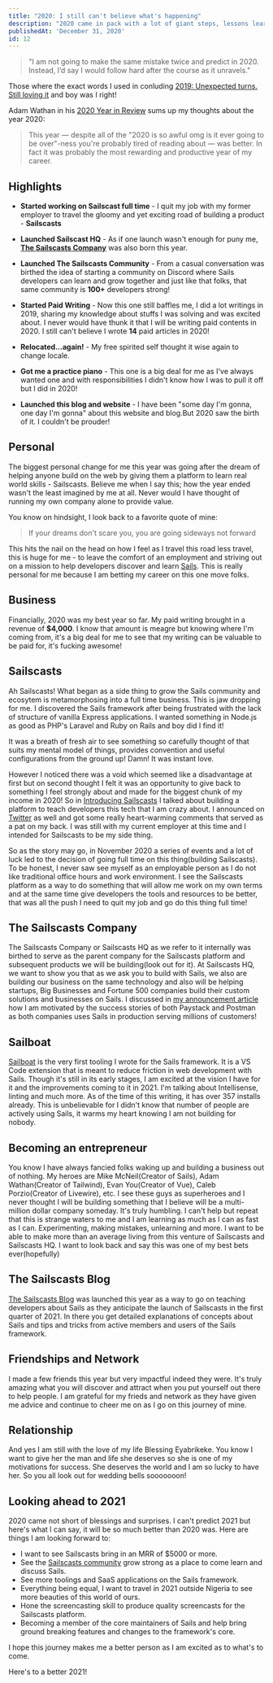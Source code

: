 ```yaml
---
title: "2020: I still can't believe what's happening"
description: "2020 came in pack with a lot of giant steps, lessons learnt and overall massive decisions"
publishedAt: 'December 31, 2020'
id: 12
---
```

> "I am not going to make the same mistake twice and predict in 2020. Instead, I’d say I would follow hard after the course as it unravels."

Those where the exact words I used in conluding [2019: Unexpected turns. Still loving it](https://medium.com/@dominuskelvin/2019-unexpected-turns-still-loving-it-f27838f93f7e) and boy was I right!

Adam Wathan in his [2020 Year in Review](https://adamwathan.me/journal/2020/12/29/2020-year-in-review/) sums up my thoughts about the year 2020:

> This year — despite all of the "2020 is so awful omg is it ever going to be over"-ness you're probably tired of reading about — was better. In fact it was probably the most rewarding and productive year of my career.

## Highlights

* **Started working on Sailscast full time** - I quit my job with my former employer to travel the gloomy and yet exciting road of building a product - **Sailscasts**

* **Launched Sailscast HQ** - As if one launch wasn't enough for puny me, [**The Sailscasts Company**](announcing-the-sailscasts-company) was also born this year.

* **Launched The Sailscasts Community** - From a casual conversation was birthed the idea of starting a community on Discord where Sails developers can learn and grow together and just like that folks, that same community is **100+** developers strong!

* **Started Paid Writing** - Now this one still baffles me, I did a lot writings in 2019, sharing my knowledge about stuffs I was solving and was excited about. I never would have thunk it that I will be writing paid contents in 2020. I still can't believe I wrote **14** paid articles in 2020!

* **Relocated...again!** - My free spirited self thought it wise again to change locale.

* **Got me a practice piano** - This one is a big deal for me as I've always wanted one and with responsibilities I didn't know how I was to pull it off but I did in 2020!

* **Launched this blog and website** - I have been "some day I'm gonna, one day I'm gonna" about this website and blog.But 2020 saw the birth of it. I couldn't be prouder!

## Personal
The biggest personal change for me this year was going after the dream of helping anyone build on the web by giving them a platform to learn real world skills - Sailscasts. Believe me when I say this; how the year ended wasn't the least imagined by me at all. Never would I have thought of running my own company alone to provide value.

You know on hindsight, I look back to a favorite quote of mine:

> If your dreams don't scare you, you are going sideways not forward

This hits the nail on the head on how I feel as I travel this road less travel, this is huge for me - to leave the comfort of an employment and striving out on a mission to help developers discover and learn [Sails](https://sailsjs.com). This is really personal for me because I am betting my career on this one move folks.

## Business
Financially, 2020 was my best year so far. My paid writing brought in a revenue of **$4,000**. I know that amount is meagre but knowing where I'm coming from, it's a big deal for me to see that my writing can be valuable to be paid for, it's fucking awesome!


## Sailscasts
Ah Sailscasts! What began as a side thing to grow the Sails community and ecosytem is metamorphosing into a full time business. This is jaw dropping for me. I discovered the Sails framework after being frustrated with the lack of structure of vanilla Express applications. I wanted something in Node.js as good as PHP's Laravel and Ruby on Rails and boy did I find it!

It was a breath of fresh air to see something so carefully thought of that suits my mental model of things, provides convention and useful configurations from the ground up! Damn! It was instant love.

However I noticed there was a void which seemed like a disadvantage at first but on second thought I felt it was an opportunity to give back to something I feel strongly about and made for the biggest chunk of my income in 2020! So in [Introducing Sailscasts](introducing-sailscasts) I talked about building a platform to teach developers this tech that I am crazy about. I announced on [Twitter](https://twitter.com/Dominus_Kelvin/status/1306158387340681217?s=20) as well and got some really heart-warming comments that served as a pat on my back. I was still with my current employer at this time and I intended for Sailscasts to be my side thing.

So as the story may go, in November 2020 a series of events and a lot of luck led to the decision of going full time on this thing(building Sailscasts). To be honest, I never saw see myself as an employable person as I do not like traditional office hours and work environment. I see the Sailscasts platform as a way to do something that will allow me work on my own terms and at the same time give developers the tools and resources to be better, that was all the push I need to quit my job and go do this thing full time!

## The Sailscasts Company
The Sailscasts Company or Sailscasts HQ as we refer to it internally was birthed to serve as the parent company for the Sailscasts platform and subsequent products we will be building(look out for it). At Sailscasts HQ, we want to show you that as we ask you to build with Sails, we also are building our business on the same technology and also will be helping startups, Big Businesses and Fortune 500 companies build their custom solutions and businesses on Sails. I discussed in [my announcement article](announcing-the-sailscasts-compay) how I am motivated by the success stories of both Paystack and Postman as both companies uses Sails in production serving millions of customers!

## Sailboat
[Sailboat](https://marketplace.visualstudio.com/items?itemName=dominuskelvin.sailboat) is the very first tooling I wrote for the Sails framework. It is a VS Code extension that is meant to reduce friction in web development with Sails. Though it's still in its early stages, I am excited at the vision I have for it and the improvements coming to it in 2021. I'm talking about Intellisense, linting and much more. As of the time of this writing, it has over 357 installs already. This is unbelievable for I didn't know that number of people are actively using Sails, it warms my heart knowing I am not building for nobody.

## Becoming an entrepreneur
You know I have always fancied folks waking up and building a business out of nothing. My heroes are Mike McNeil(Creator of Sails), Adam Wathan(Creator of Tailwind), Evan You(Creator of Vue), Caleb Porzio(Creator of Livewire), etc. I see these guys as superheroes and I never thought I will be building something that I believe will be a multi-million dollar company someday. It's truly humbling. I can't help but repeat that this is strange waters to me and I am learning as much as I can as fast as I can. Experimenting, making mistakes, unlearning and more. I want to be able to make more than an average living from this venture of Sailscasts and Sailscasts HQ. I want to look back and say this was one of my best bets ever(hopefully)

## The Sailscasts Blog
[The Sailscasts Blog](https://blog.sailscasts.com) was launched this year as a way to go on teaching developers about Sails as they anticipate the launch of Sailscasts in the first quarter of 2021. In there you get detailed explanations of concepts about Sails and tips and tricks from active members and users of the Sails framework.

## Friendships and Network
I made a few friends this year but very impactful indeed they were. It's truly amazing what you will discover and attract when you put yourself out there to help people. I am grateful for my frieds and network as they have given me advice and continue to cheer me on as I go on this journey of mine.

## Relationship
And yes I am still with the love of my life Blessing Eyabrikeke. You know I want to give her the man and life she deserves so she is one of my motivations for success. She deserves the world and I am so lucky to have her. So you all look out for wedding bells sooooooon!

## Looking ahead to 2021

2020 came not short of blessings and surprises. I can't predict 2021 but here's what I can say, it will be so much better than 2020 was. Here are things I am looking forward to:

* I want to see Sailscasts bring in an MRR of $5000 or more.
* See the [Sailscasts community](https://discord.com/invite/gbJZuNm) grow strong as a place to come learn and discuss Sails.
* See more toolings and SaaS applications  on the Sails framework.
* Everything being equal, I want to travel in 2021 outside Nigeria to see more beauties of this world of ours.
* Hone the screencasting skill to produce quality screencasts for the Sailscasts platform.
* Becoming a member of the core maintainers of Sails and help bring ground breaking features and changes to the framework's core.

I hope this journey makes me a better person as I am excited as to what's to come.

Here's to a better 2021!
